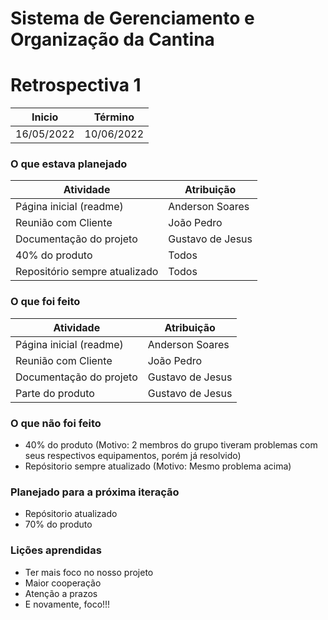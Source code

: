 # Sistema de Gerenciamento e Organização da Cantina

# Retrospectiva 1

| Inicio | Término |
|--------|---------|
|16/05/2022|10/06/2022|

### O que estava planejado

| Atividade | Atribuição |
|-----------|------------|
| Página inicial (readme) | Anderson Soares |
| Reunião com Cliente | João Pedro |
| Documentação do projeto | Gustavo de Jesus |
| 40% do produto | Todos |
| Repositório sempre atualizado | Todos |


### O que foi feito 

| Atividade | Atribuição |
|-----------|------------|
| Página inicial (readme) | Anderson Soares |
| Reunião com Cliente | João Pedro |
| Documentação do projeto | Gustavo de Jesus |
| Parte do produto | Gustavo de Jesus |

### O que não foi feito

- 40% do produto (Motivo: 2 membros do grupo tiveram problemas com seus respectivos equipamentos, porém já resolvido)
- Repósitorio sempre atualizado (Motivo: Mesmo problema acima)

### Planejado para a próxima iteração

- Repósitorio atualizado
- 70% do produto

### Lições aprendidas

- Ter mais foco no nosso projeto
- Maior cooperação
- Atenção a prazos
- E novamente, foco!!!
